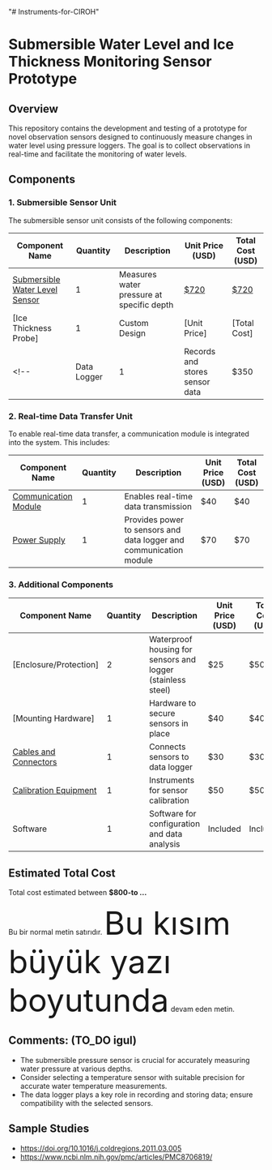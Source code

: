 "# Instruments-for-CIROH" 

# Submersible Water Level and Ice Thickness Monitoring Sensor Prototype

## Overview

This repository contains the development and testing of a prototype for novel observation sensors designed to continuously measure changes in water level using pressure loggers. The goal is to collect observations in real-time and facilitate the monitoring of water levels.


## Components

### 1. Submersible Sensor Unit

The submersible sensor unit consists of the following components:

| Component Name              | Quantity | Description                                     | Unit Price (USD) | Total Cost (USD) |
|-----------------------------|----------|-------------------------------------------------|-------------------|------------------|
| [Submersible Water Level Sensor](submersiblePressureSensors.md)  | 1        | Measures water pressure at specific depth       | [$720](submersiblePressureSensors.md#L9)| [$720](submersiblePressureSensors.md#L9)|
| [Ice Thickness Probe]          | 1        | Custom Design                     | [Unit Price]      | [Total Cost]     |
<!-- | Data Logger                | 1        | Records and stores sensor data                   | $350 | $350 |-->

### 2. Real-time Data Transfer Unit

To enable real-time data transfer, a communication module is integrated into the system. This includes:

| Component Name          | Quantity | Description                             | Unit Price (USD) | Total Cost (USD) |
|-------------------------|----------|-----------------------------------------|-------------------|------------------|
| [Communication Module](communicationModule.md) | 1        | Enables real-time data transmission      | $40 | $40 |
| [Power Supply](powerSupply.md) | 1 | Provides power to sensors and data logger and communication module| $70 | $70 |

### 3. Additional Components

| Component Name          | Quantity | Description                                   | Unit Price (USD) | Total Cost (USD) |
|-------------------------|----------|-----------------------------------------------|-------------------|------------------|
| [Enclosure/Protection]   | 2        | Waterproof housing for sensors and logger (stainless steel)     | $25 | $50 |
| [Mounting Hardware]   | 1        | Hardware to secure sensors in place           | $40 | $40 |
| [Cables and Connectors](https://www.wireandcableyourway.com/submersible-pump-cable)    | 1        | Connects sensors to data logger               | $30 | $30 |
| [Calibration Equipment](https://catalog.marquestscientific.com/item/solators-mini-tuff-guard-2-economy-gauge-installed/mini-tuff-gauge-isolator-2-economy-gauge-installed/mtg-22200s-pvc?gclid=Cj0KCQiA2KitBhCIARIsAPPMEhKZ0o6HKaEeIxSrRTRwFAI5jHU1AIoItZRNbcVqwtJxx7sKXvmgxLMaArjzEALw_wcB)  | 1        | Instruments for sensor calibration           |  $50 |  $50 |
| Software                | 1        | Software for configuration and data analysis | Included | Included |

## Estimated Total Cost 

 Total cost estimated between <strong>$800-to ...</strong>

Bu bir normal metin satırıdır. <span style="font-size: 4.5em;">Bu kısım büyük yazı boyutunda</span> devam eden metin.


## Comments: (TO_DO igul)
- The submersible pressure sensor is crucial for accurately measuring water pressure at various depths.
- Consider selecting a temperature sensor with suitable precision for accurate water temperature measurements.
- The data logger plays a key role in recording and storing data; ensure compatibility with the selected sensors.

## Sample Studies

- https://doi.org/10.1016/j.coldregions.2011.03.005 
- https://www.ncbi.nlm.nih.gov/pmc/articles/PMC8706819/

